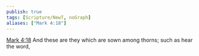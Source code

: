 ```yaml
---
publish: true
tags: [Scripture/NewT, noGraph]
aliases: ["Mark 4:18"]
---
```

[Mark 4:18](https://churchofjesuschrist.org/study/scriptures/nt/mark/4?lang=eng&id=p18#p18) And these are they which are sown among thorns; such as hear the word,
